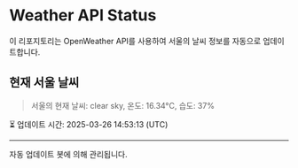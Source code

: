 
# Weather API Status

이 리포지토리는 OpenWeather API를 사용하여 서울의 날씨 정보를 자동으로 업데이트합니다.

## 현재 서울 날씨
> 서울의 현재 날씨: clear sky, 온도: 16.34°C, 습도: 37%

⏳ 업데이트 시간: 2025-03-26 14:53:13 (UTC)

---
자동 업데이트 봇에 의해 관리됩니다.
